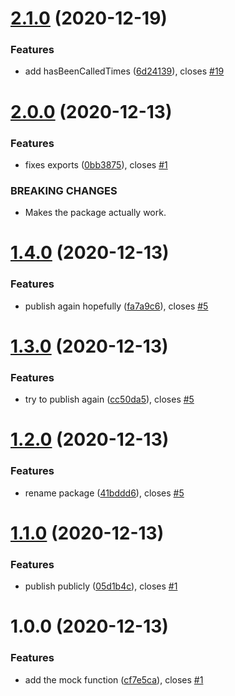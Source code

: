 # [2.1.0](https://github.com/janhesters/mock-function/compare/v2.0.0...v2.1.0) (2020-12-19)


### Features

* add hasBeenCalledTimes ([6d24139](https://github.com/janhesters/mock-function/commit/6d2413938bce3659810634790d57ea194e78a126)), closes [#19](https://github.com/janhesters/mock-function/issues/19)

# [2.0.0](https://github.com/janhesters/mock-function/compare/v1.4.0...v2.0.0) (2020-12-13)

### Features

- fixes exports
  ([0bb3875](https://github.com/janhesters/mock-function/commit/0bb387511ed5f09a3bc094d250235afaa4069b83)),
  closes [#1](https://github.com/janhesters/mock-function/issues/1)

### BREAKING CHANGES

- Makes the package actually work.

# [1.4.0](https://github.com/janhesters/mock-function/compare/v1.3.0...v1.4.0) (2020-12-13)

### Features

- publish again hopefully
  ([fa7a9c6](https://github.com/janhesters/mock-function/commit/fa7a9c679f795d78b61c0925d2e432c596f82984)),
  closes [#5](https://github.com/janhesters/mock-function/issues/5)

# [1.3.0](https://github.com/janhesters/mock-function/compare/v1.2.0...v1.3.0) (2020-12-13)

### Features

- try to publish again
  ([cc50da5](https://github.com/janhesters/mock-function/commit/cc50da55b37892ce1e72fa5a26347c64c255afb4)),
  closes [#5](https://github.com/janhesters/mock-function/issues/5)

# [1.2.0](https://github.com/janhesters/mock-function/compare/v1.1.0...v1.2.0) (2020-12-13)

### Features

- rename package
  ([41bddd6](https://github.com/janhesters/mock-function/commit/41bddd678617b2fb80ca9fe7b807ea45f479bc5f)),
  closes [#5](https://github.com/janhesters/mock-function/issues/5)

# [1.1.0](https://github.com/janhesters/mock-function/compare/v1.0.0...v1.1.0) (2020-12-13)

### Features

- publish publicly
  ([05d1b4c](https://github.com/janhesters/mock-function/commit/05d1b4cb4022394e672c92d758b55e92f5445ee2)),
  closes [#1](https://github.com/janhesters/mock-function/issues/1)

# 1.0.0 (2020-12-13)

### Features

- add the mock function
  ([cf7e5ca](https://github.com/janhesters/mock-function/commit/cf7e5cae86b2ddc903b6f635b8cdb354705324f3)),
  closes [#1](https://github.com/janhesters/mock-function/issues/1)
